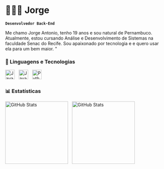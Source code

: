 # 👩🏻‍💻 Jorge

**`Desenvolvedor Back-End`**

Me chamo Jorge Antonio, tenho 19 anos e sou natural de Pernambuco. Atualmente, estou cursando Análise e Desenvolvimento de Sistemas na faculdade Senac do Recife. Sou apaixonado por tecnologia e e quero usar ela para um bem maior. "


### 🤖 Linguagens e Tecnologias


<img 
    align="left" 
    alt="Java"
    title="Java" 
    width="30px" 
    style="padding-right: 10px;" 
    src="https://github.com/user-attachments/assets/1c763dc2-bf25-4282-9ecf-945f1c3cc716" 
/>
          
<img 
    align="left" 
    alt="JavaScript" 
    title="JavaScript"
    width="30px" 
    style="padding-right: 10px;" 
    src="https://cdn.jsdelivr.net/gh/devicons/devicon@latest/icons/javascript/javascript-original.svg" 
/>

<img 
    align="left" 
    alt="Python" 
    title="Python"
    width="30px" 
    style="padding-right: 10px;" 
    src="https://cdn.jsdelivr.net/gh/devicons/devicon@latest/icons/python/python-original.svg" 
/>

<br/>
<br/>

### 📊 Estatísticas

<p>
  <img 
    align="left" 
    alt="GitHub Stats" 
    height="200" 
    style="padding-right: 10px;" 
    src="https://github-readme-stats.vercel.app/api?username=Jorgefigueredoo&show_icons=true&theme=tokyonight&include_all_commits=true&locale=pt-br" 
  />

<img 
      align="left" 
      alt="GitHub Stats" 
      height="200" 
      src="https://github-readme-stats.vercel.app/api/top-langs/?username=Jorgefigueredoo&theme=tokyonight&layout=compact&custom_title=Tecnologias&langs_count=9" 
  />

</p>


